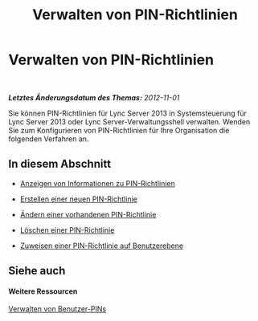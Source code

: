 ﻿---
title: Verwalten von PIN-Richtlinien
TOCTitle: Verwalten von PIN-Richtlinien
ms:assetid: a698b8c0-2406-4cb8-9faf-6630ec5f104c
ms:mtpsurl: https://technet.microsoft.com/de-de/library/JJ721841(v=OCS.15)
ms:contentKeyID: 49890882
ms.date: 05/19/2016
mtps_version: v=OCS.15
ms.translationtype: HT
---

# Verwalten von PIN-Richtlinien

 

_**Letztes Änderungsdatum des Themas:** 2012-11-01_

Sie können PIN-Richtlinien für Lync Server 2013 in Systemsteuerung für Lync Server 2013 oder Lync Server-Verwaltungsshell verwalten. Wenden Sie zum Konfigurieren von PIN-Richtlinien für Ihre Organisation die folgenden Verfahren an.

## In diesem Abschnitt

  - [Anzeigen von Informationen zu PIN-Richtlinien](lync-server-2013-view-pin-policy-inforrmation.md)

  - [Erstellen einer neuen PIN-Richtlinie](lync-server-2013-create-a-new-pin-policy.md)

  - [Ändern einer vorhandenen PIN-Richtlinie](lync-server-2013-modify-an-existing-pin-policy.md)

  - [Löschen einer PIN-Richtlinie](lync-server-2013-delete-a-pin-policy.md)

  - [Zuweisen einer PIN-Richtlinie auf Benutzerebene](lync-server-2013-assign-a-per-user-pin-policy.md)

## Siehe auch

#### Weitere Ressourcen

[Verwalten von Benutzer-PINs](lync-server-2013-managing-user-pins.md)


